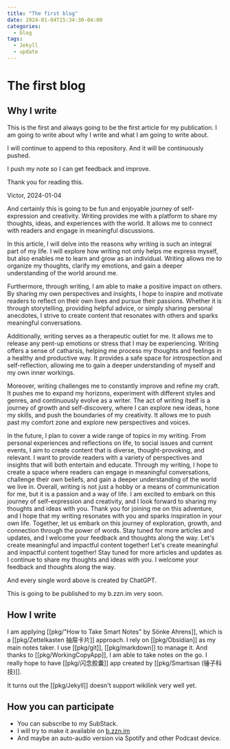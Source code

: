 ```yaml
---
title: "The first blog"
date: 2024-01-04T15:34:30-04:00
categories:
  - blog
tags:
  - Jekyll
  - update
---
```


# The first blog

## Why I write

This is the first and always going to be the first article for my publication.
I am going to write about why I write and what I am going to write about.

I will continue to append to this repository.
And it will be continuously pushed.

I push my note so I can get feedback and improve. 

Thank you for reading this.

Victor, 2024-01-04

And certainly this is going to be fun and enjoyable journey of self-expression and creativity. Writing provides me with a platform to share my thoughts, ideas, and experiences with the world. It allows me to connect with readers and engage in meaningful discussions.

In this article, I will delve into the reasons why writing is such an integral part of my life. I will explore how writing not only helps me express myself, but also enables me to learn and grow as an individual. Writing allows me to organize my thoughts, clarify my emotions, and gain a deeper understanding of the world around me.

Furthermore, through writing, I am able to make a positive impact on others. By sharing my own perspectives and insights, I hope to inspire and motivate readers to reflect on their own lives and pursue their passions. Whether it is through storytelling, providing helpful advice, or simply sharing personal anecdotes, I strive to create content that resonates with others and sparks meaningful conversations.

Additionally, writing serves as a therapeutic outlet for me. It allows me to release any pent-up emotions or stress that I may be experiencing. Writing offers a sense of catharsis, helping me process my thoughts and feelings in a healthy and productive way. It provides a safe space for introspection and self-reflection, allowing me to gain a deeper understanding of myself and my own inner workings.

Moreover, writing challenges me to constantly improve and refine my craft. It pushes me to expand my horizons, experiment with different styles and genres, and continuously evolve as a writer. The act of writing itself is a journey of growth and self-discovery, where I can explore new ideas, hone my skills, and push the boundaries of my creativity. It allows me to push past my comfort zone and explore new perspectives and voices.

In the future, I plan to cover a wide range of topics in my writing. From personal experiences and reflections on life, to social issues and current events, I aim to create content that is diverse, thought-provoking, and relevant. I want to provide readers with a variety of perspectives and insights that will both entertain and educate. Through my writing, I hope to create a space where readers can engage in meaningful conversations, challenge their own beliefs, and gain a deeper understanding of the world we live in. Overall, writing is not just a hobby or a means of communication for me, but it is a passion and a way of life. I am excited to embark on this journey of self-expression and creativity, and I look forward to sharing my thoughts and ideas with you. Thank you for joining me on this adventure, and I hope that my writing resonates with you and sparks inspiration in your own life. Together, let us embark on this journey of exploration, growth, and connection through the power of words. Stay tuned for more articles and updates, and I welcome your feedback and thoughts along the way. Let's create meaningful and impactful content together! Let's create meaningful and impactful content together! Stay tuned for more articles and updates as I continue to share my thoughts and ideas with you. I welcome your feedback and thoughts along the way. 

And every single word above is created by ChatGPT.

This is going to be published to my b.zzn.im very soon.

## How I write

I am applying [[pkg/"How to Take Smart Notes" by Sönke Ahrens]], which is a [[pkg/Zettelkasten 抽屉卡片]] approach. I rely on [[pkg/Obsidian]] as my main notes taker. I use [[pkg/git]], [[pkg/markdown]] to manage it. And thanks to [[pkg/WorkingCopyApp]], I am able to take notes on the go. I really hope to have [[pkg/闪念胶囊]] app created by [[pkg/Smartisan (锤子科技)]].

It turns out the [[pkg/Jekyll]] doesn't support wikilink very well yet.

## How you can participate

- You can subscribe to my SubStack.
- I will try to make it available on [b.zzn.im](https://b.zzn.im)
- And maybe an auto-audio version via Spotify and other Podcast device.
